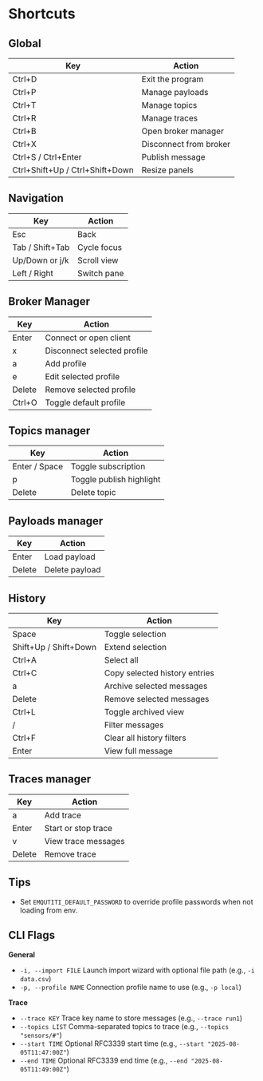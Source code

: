 # Shortcuts

## Global

| Key | Action |
| --- | ------ |
| Ctrl+D | Exit the program |
| Ctrl+P | Manage payloads |
| Ctrl+T | Manage topics |
| Ctrl+R | Manage traces |
| Ctrl+B | Open broker manager |
| Ctrl+X | Disconnect from broker |
| Ctrl+S / Ctrl+Enter | Publish message |
| Ctrl+Shift+Up / Ctrl+Shift+Down | Resize panels |

## Navigation

| Key | Action |
| --- | ------ |
| Esc | Back |
| Tab / Shift+Tab | Cycle focus |
| Up/Down or j/k | Scroll view |
| Left / Right | Switch pane |

## Broker Manager

| Key | Action |
| --- | ------ |
| Enter | Connect or open client |
| x | Disconnect selected profile |
| a | Add profile |
| e | Edit selected profile |
| Delete | Remove selected profile |
| Ctrl+O | Toggle default profile |

## Topics manager

| Key | Action |
| --- | ------ |
| Enter / Space | Toggle subscription |
| p | Toggle publish highlight |
| Delete | Delete topic |

## Payloads manager

| Key | Action |
| --- | ------ |
| Enter | Load payload |
| Delete | Delete payload |

## History

| Key | Action |
| --- | ------ |
| Space | Toggle selection |
| Shift+Up / Shift+Down | Extend selection |
| Ctrl+A | Select all |
| Ctrl+C | Copy selected history entries |
| a | Archive selected messages |
| Delete | Remove selected messages |
| Ctrl+L | Toggle archived view |
| / | Filter messages |
| Ctrl+F | Clear all history filters |
| Enter | View full message |

## Traces manager

| Key | Action |
| --- | ------ |
| a | Add trace |
| Enter | Start or stop trace |
| v | View trace messages |
| Delete | Remove trace |

## Tips

- Set `EMQUTITI_DEFAULT_PASSWORD` to override profile passwords when not loading from env.

## CLI Flags

**General**

- `-i, --import FILE` Launch import wizard with optional file path (e.g., `-i data.csv`)
- `-p, --profile NAME` Connection profile name to use (e.g., `-p local`)

**Trace**

- `--trace KEY` Trace key name to store messages (e.g., `--trace run1`)
- `--topics LIST` Comma-separated topics to trace (e.g., `--topics "sensors/#"`)
- `--start TIME` Optional RFC3339 start time (e.g., `--start "2025-08-05T11:47:00Z"`)
- `--end TIME` Optional RFC3339 end time (e.g., `--end "2025-08-05T11:49:00Z"`)
